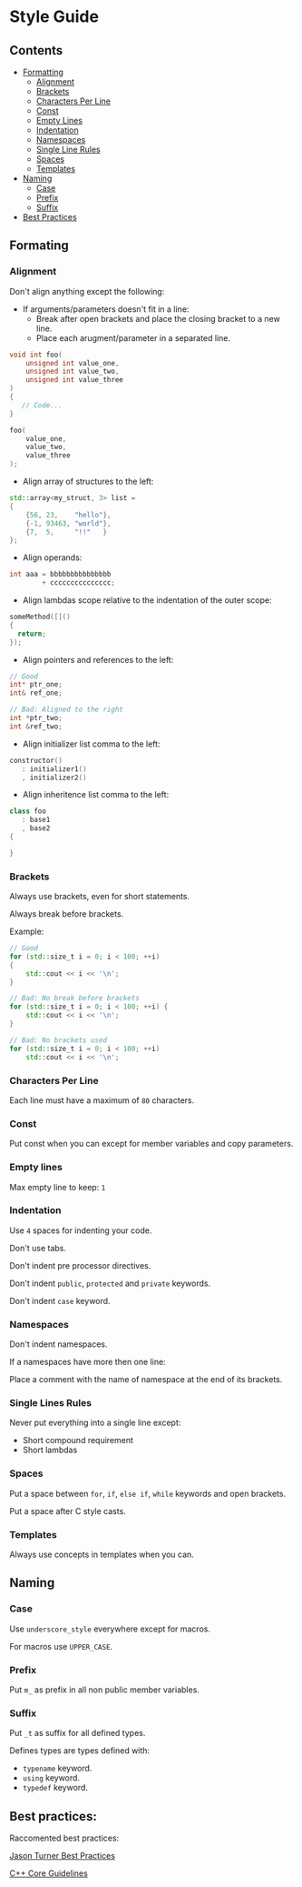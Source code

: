 [//]: # (source: https://github.com/ema-mil/style_guide)

# Style Guide

## Contents
 
 - [Formatting](#formatting)
    - [Alignment](#alignment)
    - [Brackets](#brackets)
    - [Characters Per Line](#characters-per-line)
    - [Const](#const)
    - [Empty Lines](#empty-lines)
    - [Indentation](#indentation)
    - [Namespaces](#namespaces)
    - [Single Line Rules](#single-line-rules)
    - [Spaces](#spaces)
    - [Templates](#templates)
 - [Naming](#naming)
    - [Case](#case)
    - [Prefix](#prefix)
    - [Suffix](#suffix)
 - [Best Practices](#best-practices)

## Formating

### Alignment

Don't align anything except the following:

 - If arguments/parameters doesn't fit in a line:
   - Break after open brackets and place the closing bracket to a new line.
   - Place each arugment/parameter in a separated line.
 ```cpp
 void int foo(
     unsigned int value_one,
     unsigned int value_two,
     unsigned int value_three
 )
 {
    // Code...
 }
 
 foo(
     value_one,
     value_two,
     value_three
 );
 ```

 - Align array of structures to the left:

 ```cpp
 std::array<my_struct, 3> list =
 {
     {56, 23,    "hello"},
     {-1, 93463, "world"},
     {7,  5,     "!!"   }
 };
 ```

 - Align operands:

 ```cpp
 int aaa = bbbbbbbbbbbbbbb
         + ccccccccccccccc;
 ```

 - Align lambdas scope relative to the indentation of the outer scope:

 ```cpp
 someMethod([]()
 {
   return;
 });
 ```

 - Align pointers and references to the left:

 ```cpp
 // Good
 int* ptr_one;
 int& ref_one;

 // Bad: Aligned to the right
 int *ptr_two;
 int &ref_two;
 ```

 - Align initializer list comma to the left:

 ```cpp
 constructor()
    : initializer1()
    , initializer2()
 ```

 - Align inheritence list comma to the left:

 ```cpp
 class foo
    : base1
    , base2
 {

 }
 ```

### Brackets

Always use brackets, even for short statements.

Always break before brackets.

Example:

```cpp
// Good
for (std::size_t i = 0; i < 100; ++i)
{
    std::cout << i << '\n';
}

// Bad: No break before brackets
for (std::size_t i = 0; i < 100; ++i) {
    std::cout << i << '\n';
}

// Bad: No brackets used
for (std::size_t i = 0; i < 100; ++i)
    std::cout << i << '\n';
```

### Characters Per Line

Each line must have a maximum of `80` characters.

### Const

Put const when you can except for member variables and copy parameters.

### Empty lines

Max empty line to keep: `1`

### Indentation

Use `4` spaces for indenting your code.

Don't use tabs.

Don't indent pre processor directives.

Don't indent `public`, `protected` and `private` keywords.

Don't indent `case` keyword.

### Namespaces

Don't indent namespaces.

If a namespaces have more then one line:

Place a comment with the name of namespace at the end of its brackets.

### Single Lines Rules

Never put everything into a single line except:

 - Short compound requirement
 - Short lambdas

### Spaces 

Put a space between `for`, `if`, `else if`, `while` keywords and open brackets.

Put a space after C style casts.

### Templates

Always use concepts in templates when you can.

## Naming

### Case

Use `underscore_style` everywhere except for macros.

For macros use `UPPER_CASE`.

### Prefix

Put `m_` as prefix in all non public member variables.

### Suffix 

Put `_t` as suffix for all defined types.

Defines types are types defined with:
 - `typename` keyword.
 - `using` keyword.
 - `typedef` keyword.
 
## Best practices:

Raccomented best practices:

[Jason Turner Best Practices](https://github.com/cpp-best-practices/cppbestpractices)

[C++ Core Guidelines](https://isocpp.github.io/CppCoreGuidelines/CppCoreGuidelines)


